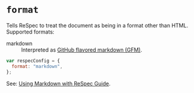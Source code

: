 # `format`

Tells ReSpec to treat the document as being in a format other than HTML. Supported formats:

<dl>
  <dt>markdown</dt>
  <dd>Interpreted as <a href="https://guides.github.com/features/mastering-markdown/">GitHub flavored markdown (GFM)</a>.
</dl>


```js "example": "Interpret content as Markdown"
var respecConfig = {
  format: "markdown",
};
```

See: [Using Markdown with ReSpec Guide](markdown).
